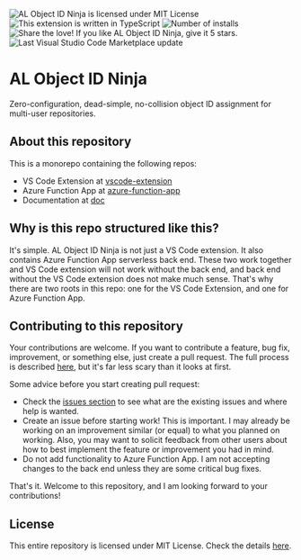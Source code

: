![AL Object ID Ninja is licensed under MIT License](https://img.shields.io/github/license/vjekob/al-objid) ![This extension is written in TypeScript](https://img.shields.io/github/languages/top/vjekob/al-objid) ![Number of installs](https://img.shields.io/visual-studio-marketplace/i/vjeko.vjeko-al-objid) ![Share the love! If you like AL Object ID Ninja, give it 5 stars.](https://img.shields.io/visual-studio-marketplace/stars/vjeko.vjeko-al-objid) ![Last Visual Studio Code Marketplace update](https://img.shields.io/visual-studio-marketplace/last-updated/vjeko.vjeko-al-objid)

# AL Object ID Ninja

Zero-configuration, dead-simple, no-collision object ID assignment for multi-user repositories.

## About this repository

This is a monorepo containing the following repos:
* VS Code Extension at [vscode-extension](./vscode-extension)
* Azure Function App at [azure-function-app](./azure-function-app)
* Documentation at [doc](./doc)

## Why is this repo structured like this?

It's simple. AL Object ID Ninja is not just a VS Code extension. It also contains Azure Function App
serverless back end. These two work together and VS Code extension will not work without the back end,
and back end without the VS Code extension does not make much sense. That's why there are two roots
in this repo: one for the VS Code Extension, and one for Azure Function App.

## Contributing to this repository

Your contributions are welcome. If you want to contribute a feature, bug fix, improvement, or something
else, just create a pull request. The full process is described [here](https://docs.github.com/en/github/collaborating-with-pull-requests),
but it's far less scary than it looks at first.

Some advice before you start creating pull request:
* Check the [issues section](https://github.com/vjekob/al-objid/issues) to see what are the existing issues and
where help is wanted.
* Create an issue before starting work! This is important. I may already be working on an improvement
similar (or equal) to what you planned on working. Also, you may want to solicit feedback from other
users about how to best implement the feature or improvement you had in mind.
* Do not add functionality to Azure Function App. I am not accepting changes to the back end unless they
are some critical bug fixes.

That's it. Welcome to this repository, and I am looking forward to your contributions!

## License

This entire repository is licensed under MIT License. Check the details [here](LICENSE.md).

